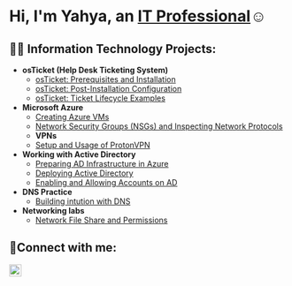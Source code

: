 <h1>Hi, I'm Yahya, an <a href="https://linkedin.com/in/yahyachadid">IT Professional</a>☺</h1>

<h2>👨‍💻 Information Technology Projects:</h2>

- <b>osTicket (Help Desk Ticketing System)</b>
  - [osTicket: Prerequisites and Installation](https://github.com/Yahya-spec/osticket-prereqs)
  - [osTicket: Post-Installation Configuration](https://github.com/Yahya-spec/post-install-config)
  - [osTicket: Ticket Lifecycle Examples](https://github.com/Yahya-spec/ticket-lifecycle)
- <b>Microsoft Azure</b>
  - [Creating Azure VMs](https://github.com/Yahya-spec/configure-ad)
  - [Network Security Groups (NSGs) and Inspecting Network Protocols](https://github.com/Yahya-spec/azure-network-protocols)
  - <b>VPNs</b>
  - [Setup and Usage of ProtonVPN](https://github.com/Yahya-spec/Lab-4-VPN-Setup-and-Usage-ProtonVPN-)
- <b>Working with Active Directory</b>
  - [Preparing AD Infrastructure in Azure](https://github.com/Yahya-spec/Lab-5.1-Preparing-AD-Infrastructure-in-Azure)
  - [Deploying Active Directory](https://github.com/Yahya-spec/Lab-5.2-Deploying-Active-Directory)
  - [Enabling and Allowing Accounts on AD](https://github.com/Yahya-spec/Lab-5.3-Enabling-and-Unlocking-Accounts)
- <b>DNS Practice</b>
  - [Building intution with DNS](https://github.com/Yahya-spec/Lab-6-Building-intuition-for-DNS)
- <b>Networking labs</b>
  - [Network File Share and Permissions](https://github.com/Yahya-spec/Lab-7-Network-File-Shares-and-Permissions)

<h2>🤳Connect with me:</h2>

[<img align="left" alt="Josh | LinkedIn" width="22px" src="https://cdn.jsdelivr.net/npm/simple-icons@v3/icons/linkedin.svg" />][linkedin]

[twitter]: https://twitter.com/Yahya
[instagram]: https://www.instagram.com/Yahya
[linkedin]: https://linkedin.com/in/yahyachadid

